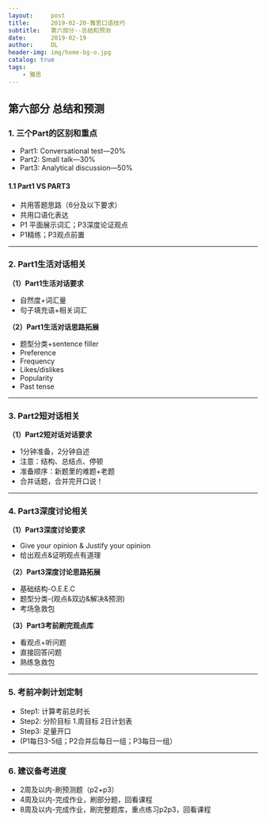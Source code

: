 ```yaml
---
layout:     post
title:      2019-02-20-雅思口语技巧
subtitle:   第六部分--总结和预测
date:       2019-02-19
author:     DL
header-img: img/home-bg-o.jpg
catalog: true
tags:
    - 雅思
---
```


## 第六部分 总结和预测

### 1. 三个Part的区别和重点

- Part1: Conversational test—20%
- Part2: Small talk—30%
- Part3: Analytical discussion—50%

#### 1.1 Part1 VS PART3

- 共用答题思路（6分及以下要求）
- 共用口语化表达
- P1 平面展示词汇；P3深度论证观点
- P1精练；P3观点前置

---

### 2. Part1生活对话相关

**（1）Part1生活对话要求**

- 自然度+词汇量
- 句子填充语+相关词汇

**（2）Part1生活对话思路拓展**

- 题型分类+sentence filler
- Preference
- Frequency
- Likes/dislikes
- Popularity
- Past tense 

---

### 3. Part2短对话相关

**（1）Part2短对话对话要求**

- 1分钟准备，2分钟自述
- 注意：结构、总结点、停顿
- 准备顺序：新题里的难题+老题
- 合并话题，合并完开口说！

---

### 4. Part3深度讨论相关

**（1）Part3深度讨论要求**

- Give your opinion & Justify your opinion
- 给出观点&证明观点有道理

**（2）Part3深度讨论思路拓展**

- 基础结构-O.E.E.C
- 题型分类-(观点&双边&解决&预测)
- 考场急救包

**（3）Part3考前刷完观点库**

- 看观点+听问题
- 直接回答问题
- 熟练急救包

---

### 5. 考前冲刺计划定制

- Step1: 计算考前总时长
- Step2: 分阶目标 1.周目标 2日计划表
- Step3: 足量开口
- (P1每日3-5组；P2合并后每日一组；P3每日一组）

---

### 6. 建议备考进度

- 2周及以内-刷预测题（p2+p3）
- 4周及以内-完成作业，刷部分题，回看课程
- 8周及以内-完成作业，刷完整题库，重点练习p2p3，回看课程




